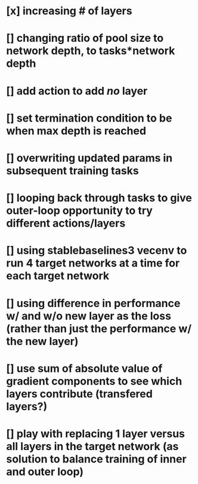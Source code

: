 # [x] increasing # of layers
# [] changing ratio of pool size to network depth, to tasks*network depth
# [] add action to add *no* layer 
# [] set termination condition to be when max depth is reached
# [] overwriting updated params in subsequent training tasks
# [] looping back through tasks to give outer-loop opportunity to try different actions/layers
# [] using stablebaselines3 vecenv to run 4 target networks at a time for each target network
# [] using difference in performance w/ and w/o new layer as the loss (rather than just the performance w/ the new layer)
# [] use sum of absolute value of gradient components to see which layers contribute (transfered layers?)
# [] play with replacing 1 layer versus all layers in the target network (as solution to balance training of inner and outer loop)
